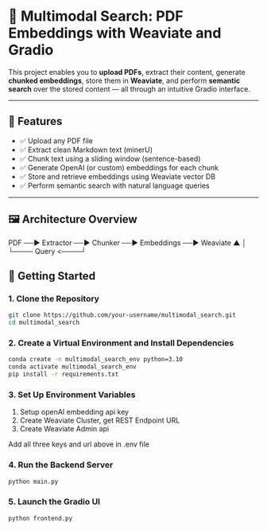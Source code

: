 # 📄 Multimodal Search: PDF Embeddings with Weaviate and Gradio

This project enables you to **upload PDFs**, extract their content, generate **chunked embeddings**, store them in **Weaviate**, and perform **semantic search** over the stored content — all through an intuitive Gradio interface.

---

## 🚀 Features

- ✅ Upload any PDF file
- ✅ Extract clean Markdown text (minerU)
- ✅ Chunk text using a sliding window (sentence-based) 
- ✅ Generate OpenAI (or custom) embeddings for each chunk
- ✅ Store and retrieve embeddings using Weaviate vector DB
- ✅ Perform semantic search with natural language queries

---

## 🖼️ Architecture Overview

PDF ──▶ Extractor ──▶ Chunker ──▶ Embeddings ──▶ Weaviate
▲ │
└──── Query <────┘

## 🚀 Getting Started

### 1. Clone the Repository
```bash
git clone https://github.com/your-username/multimodal_search.git
cd multimodal_search
```

### 2. Create a Virtual Environment and Install Dependencies
```bash
conda create -n multimodal_search_env python=3.10
conda activate multimodal_search_env
pip install -r requirements.txt
```

### 3. Set Up Environment Variables
1) Setup openAI embedding api key
2) Create Weaviate Cluster, get REST Endpoint URL
3) Create Weaviate Admin api 

Add all three keys and url above in .env file


### 4. Run the Backend Server
```bash
python main.py
```

### 5. Launch the Gradio UI
```bash
python frontend.py
```